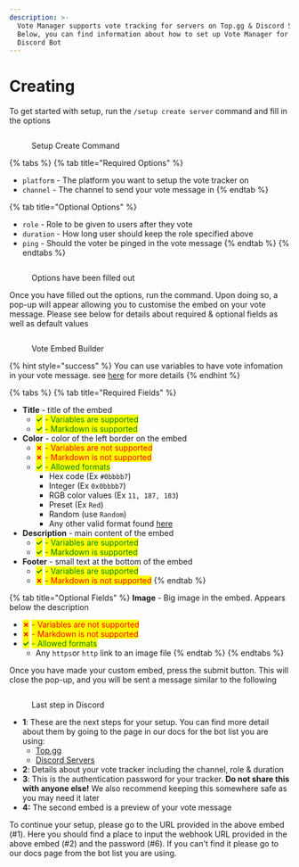 ```yaml
---
description: >-
  Vote Manager supports vote tracking for servers on Top.gg & Discord Servers.
  Below, you can find information about how to set up Vote Manager for your
  Discord Bot
---
```


# Creating

To get started with setup, run the `/setup create server` command and fill in the options

<figure><img src="../../.gitbook/assets/Server Create #1.png" alt=""><figcaption><p>Setup Create Command</p></figcaption></figure>

{% tabs %}
{% tab title="Required Options" %}
* `platform` - The platform you want to setup the vote tracker on
* `channel` - The channel to send your vote message in
{% endtab %}

{% tab title="Optional Options" %}
* `role` - Role to be given to users after they vote
* `duration` - How long user should keep the role specified above
* `ping` - Should the voter be pinged in the vote message
{% endtab %}
{% endtabs %}

<figure><img src="../../.gitbook/assets/Server Create #2.png" alt=""><figcaption><p>Options have been filled out</p></figcaption></figure>

Once you have filled out the options, run the command. Upon doing so, a  pop-up will appear allowing you to customise the embed on your vote message. Please see below for details about required & optional fields as well as default values

<figure><img src="../../.gitbook/assets/Server Create #3.png" alt=""><figcaption><p>Vote Embed Builder</p></figcaption></figure>

{% hint style="success" %}
You can use variables to have vote infomation in your vote message. see [here](../../variables.md) for more details
{% endhint %}

{% tabs %}
{% tab title="Required Fields" %}
* **Title** - title of the embed
  * <mark style="color:green;">**✓**</mark> <mark style="color:green;"></mark><mark style="color:green;">- Variables are supported</mark>
  * <mark style="color:green;">**✓**</mark> <mark style="color:green;"></mark><mark style="color:green;">- Markdown is supported</mark>
* **Color** - color of the left border on the embed
  * <mark style="color:red;">**✗**</mark> <mark style="color:red;"></mark><mark style="color:red;">- Variables are not supported</mark>
  * <mark style="color:red;">**✗**</mark> <mark style="color:red;"></mark><mark style="color:red;">- Markdown is not supported</mark>
  * <mark style="color:green;">**✓**</mark> <mark style="color:green;"></mark><mark style="color:green;">- Allowed formats</mark>
    * Hex code (Ex `#0bbbb7`)
    * Integer (Ex `0x0bbbb7`)
    * RGB color values (Ex `11, 187, 183`)
    * Preset (Ex `Red`)
    * Random (use `Random`)
    * Any other valid format found [here](https://discord.js.org/#/docs/main/main/typedef/ColorResolvable)
* **Description** - main content of the embed
  * <mark style="color:green;">**✓**</mark> <mark style="color:green;"></mark><mark style="color:green;">- Variables are supported</mark>
  * <mark style="color:green;">**✓**</mark> <mark style="color:green;"></mark><mark style="color:green;">- Markdown is supported</mark>
* **Footer** - small text at the bottom of the embed
  * <mark style="color:green;">**✓**</mark> <mark style="color:green;"></mark><mark style="color:green;">- Variables are supported</mark>
  * <mark style="color:red;">**✗**</mark> <mark style="color:red;"></mark><mark style="color:red;">- Markdown is not supported</mark>
{% endtab %}

{% tab title="Optional Fields" %}
**Image** - Big image in the embed. Appears below the description

* <mark style="color:red;">**✗**</mark> <mark style="color:red;"></mark><mark style="color:red;">- Variables are not supported</mark>
* <mark style="color:red;">**✗**</mark> <mark style="color:red;"></mark><mark style="color:red;">- Markdown is not supported</mark>
* <mark style="color:green;">**✓**</mark> <mark style="color:green;"></mark><mark style="color:green;">- Allowed formats</mark>
  * Any `https`or `http` link to an image file
{% endtab %}
{% endtabs %}

Once you have made your custom embed, press the submit button. This will close the pop-up, and you will be sent a message similar to the following

<figure><img src="../../.gitbook/assets/Server Create #4.png" alt=""><figcaption><p>Last step in Discord</p></figcaption></figure>

* **1**: These are the next steps for your setup. You can find more detail about them by going to the page in our docs for the bot list you are using:
  * [Top.gg](broken-reference)
  * [Discord Servers](discord-servers.md)
* **2**: Details about your vote tracker including the channel, role & duration
* **3**: This is the authentication password for your tracker. **Do not share this with anyone else!** We also recommend keeping this somewhere safe as you may need it later
* **4:** The second embed is a preview of your vote message

To continue your setup, please go to the URL provided in the above embed (#1). Here you should find a place to input the webhook URL provided in the above embed (#2) and the password (#6). If you can't find it please go to our docs page from the bot list you are using.
